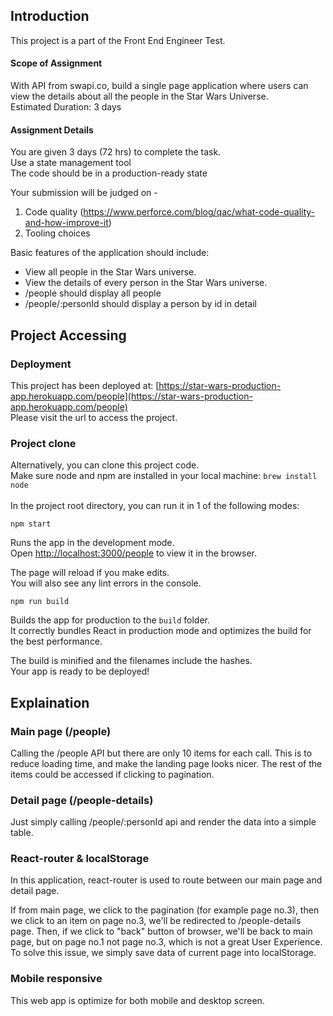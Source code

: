 ## Introduction

This project is a part of the Front End Engineer Test.

#### Scope of Assignment
With API from swapi.co, build a single page application where users can view the details about all the people in the Star Wars Universe.<br>
Estimated Duration: 3 days

#### Assignment Details
You are given 3 days (72 hrs) to complete the task.<br>
Use a state management tool<br>
The code should be in a production-ready state<br>

Your submission will be judged on - <br>
1. Code quality (https://www.perforce.com/blog/qac/what-code-quality-and-how-improve-it)<br>
2. Tooling choices<br>

Basic features of the application should include:<br>
- View all people in the Star Wars universe.<br>
- View the details of every person in the Star Wars universe.<br>
- /people should display all people<br>
- /people/:personId should display a person by id in detail<br>


## Project Accessing

### Deployment

This project has been deployed at: [https://star-wars-production-app.herokuapp.com/people](https://star-wars-production-app.herokuapp.com/people) <br>
Please visit the url to access the project.

### Project clone
Alternatively, you can clone this project code. <br>
Make sure node and npm are installed in your local machine: `brew install node` <br><br>
In the project root directory, you can run it in 1 of the following modes: <br>

`npm start`

Runs the app in the development mode.<br>
Open [http://localhost:3000/people](http://localhost:3000/people) to view it in the browser.

The page will reload if you make edits.<br>
You will also see any lint errors in the console.

`npm run build`

Builds the app for production to the `build` folder.<br>
It correctly bundles React in production mode and optimizes the build for the best performance.

The build is minified and the filenames include the hashes.<br>
Your app is ready to be deployed!


## Explaination

### Main page (/people)
Calling the /people API but there are only 10 items for each call. This is to reduce loading time, and make the landing page looks nicer. The rest of the items could be accessed if clicking to pagination.

### Detail page (/people-details)
Just simply calling /people/:personId api and render the data into a simple table.

### React-router & localStorage
In this application, react-router is used to route between our main page and detail page. <br>

If from main page, we click to the pagination (for example page no.3), then we click to an item on page no.3, we'll be redirected to /people-details page. Then, if we click to "back" button of browser, we'll be back to main page, but on page no.1 not page no.3, which is not a great User Experience.<br>
To solve this issue, we simply save data of current page into localStorage.

### Mobile responsive
This web app is optimize for both mobile and desktop screen.